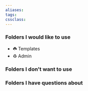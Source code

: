 ```yaml
---
aliases:
tags: 
cssclass:
---
```


### Folders I would like to use
- ☘️ Templates
- ♻️ Admin
### Folders I don't want to use
### Folders I have questions about



